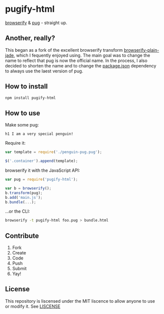 # pugify-html

[browserify]: https://github.com/substack/node-browserify
[pug]: https://github.com/pugjs/pug
[browserify-plain-jade]: https://github.com/redhotvengeance/browserify-plain-jade
[package.json]: package.json

[browserify] & [pug] - straight up.

## Another, really?

This began as a fork of the excellent browserify transform
[browserify-plain-jade], which I fequently enjoyed using. The main goal
was to change the name to reflect that pug is now the official name.
In the process, I also decided to shorten the name and to change the
[package.json] dependency to always use the laest version of
pug.

## How to install

```bash
npm install pugify-html
```

## How to use

Make some pug:

```pug
h1 I am a very special penguin!
```

Require it:

```js
var template = require('./penguin-pug.pug');

$('.container').append(template);
```

browserify it with the JavaScript API:

```js
var pug = require('pugify-html');

var b = browserify();
b.transform(pug);
b.add('main.js');
b.bundle(...);
```

...or the CLI:

```bash
browserify -t pugify-html foo.pug > bundle.html
```

## Contribute

1. Fork
2. Create
3. Code
4. Push
5. Submit
6. Yay!

## License

This repository is liscensed under the MIT liscence to allow anyone to use or
modify it. See [LISCENSE](LISCENSE)
